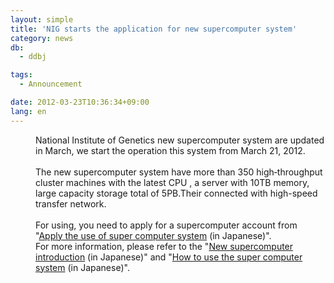 ```yaml
---
layout: simple
title: 'NIG starts the application for new supercomputer system'
category: news
db:
  - ddbj

tags:
  - Announcement

date: 2012-03-23T10:36:34+09:00
lang: en
---
```


<dl>
    <dd>National Institute of Genetics new supercomputer system are updated in March, we start the operation this system from March 21, 2012.<br><br>The new supercomputer system have more than 350 high‐throughput cluster machines with the latest CPU , a server with 10TB memory, large capacity storage total of 5PB.Their connected with high-speed transfer network.<br><br>For using, you need to apply for a supercomputer account from "<a href="/system/supercom/supercom-apl.html">Apply the use of super computer system</a> (in Japanese)".<br>For more information, please refer to the "<a href="/activities/index.html#supercom">New supercomputer introduction</a> (in Japanese)" and "<a href="http://sc.ddbj.nig.ac.jp/index.php/ja-application/ja-nig-application">How to use the super computer system</a> (in Japanese)".</dd>
</dl>
